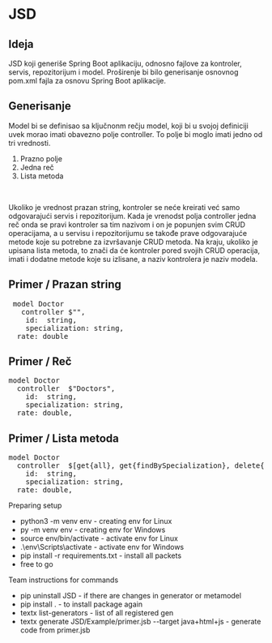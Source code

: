 # JSD
<h2>Ideja</h2>
<p>JSD koji generiše Spring Boot aplikaciju, odnosno fajlove  za kontroler, servis, repozitorijum i model. Proširenje bi bilo generisanje osnovnog pom.xml fajla za osnovu Spring Boot aplikacije. </p>

<h2>Generisanje</h2>
<p>Model bi se definisao sa ključnonm rečju model, koji bi u svojoj definiciji uvek morao imati obavezno polje controller. To polje bi moglo imati jedno od tri vrednosti. <ol><li>Prazno polje</li><li>Jedna reč</li><li>Lista metoda</li></ol></p>
<br/>
<p>Ukoliko je vrednost prazan string, kontroler se neće kreirati već samo odgovarajući servis i repozitorijum. Kada je vrenodst polja controller jedna reč onda se pravi kontroler sa tim nazivom i on je popunjen svim CRUD operacijama, a u servisu i repozitorijumu se takođe prave odgovarajuće metode koje su potrebne za izvršavanje CRUD metoda. Na kraju, ukoliko je upisana lista metoda, to znači da će kontroler pored svojih CRUD operacija, imati i dodatne metode koje su izlisane, a naziv kontrolera je naziv modela.</p>

<h2>Primer / Prazan string</h2>

<pre>
 model Doctor
   controller $"",
	id:  string,
	specialization: string,
  rate: double
</pre>

<h2>Primer / Reč</h2>

<pre>
model Doctor
  controller  $"Doctors",
	id:  string,
	specialization: string,
  rate: double,
</pre>

<h2>Primer / Lista metoda</h2>

<pre>
model Doctor
  controller  $[get{all}, get{findBySpecialization}, delete{id}, post{add-Doctor}],
	id:  string,
	specialization: string,
  rate: double,
</pre>



<p1>Preparing setup</p1>
<div>
	<ul>
		<li> python3 -m venv env - creating env for Linux </li>
	 	<li> py -m venv env - creating env for Windows </li>
		<li> source env/bin/activate - activate env for Linux  </li>
		<li> .\env\Scripts\activate - activate env for Windows  </li>
		<li> pip install -r requirements.txt - install all packets </li>
		<li> free to go </li>
	</ul>
</div>
<p1>Team instructions for commands</p1>
<div>
	<ul>
		<li> pip uninstall JSD - if there are changes in generator or metamodel </li>
	 	<li> pip install . - to install package again </li>
		<li>textx list-generators - list of all registered gen </li>
		<li>textx generate JSD/Example/primer.jsb --target java+html+js - generate code from primer.jsb </li>
	</ul>
	
</div>
